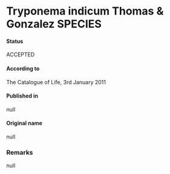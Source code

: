 Tryponema indicum Thomas & Gonzalez SPECIES
=======

#### Status
ACCEPTED

#### According to
The Catalogue of Life, 3rd January 2011

#### Published in
null

#### Original name
null

### Remarks
null